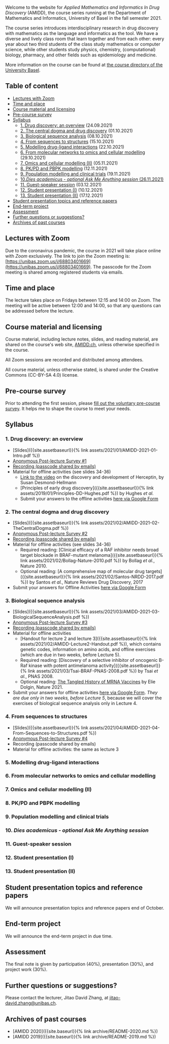 Welcome to the website for *Applied Mathematics and Informatics In Drug
Discovery* (AMIDD), the course series running at the Department of Mathematics
and Informatics, University of Basel in the fall semester 2021.

The course series introduces interdisciplinary research in drug discovery with
mathematics as the language and informatics as the tool. We have a diverse and
lively class room that learn together and from each other: every year about two
third students of the class study mathematics or computer science, while other
students study physics, chemistry, (computational) biology, pharmacy, and other
fields such as epidemiology and medicine.

More information on the course can be found at [the course directory of the University
Basel](https://vorlesungsverzeichnis.unibas.ch/de/recherche?id=258849).

## Table of content

- [Lectures with Zoom](#lectures-with-zoom)
- [Time and place](#time-and-place)
- [Course material and licensing](#course-material-and-licensing)
- [Pre-course survey](#pre-course-survey)
- [Syllabus](#syllabus)
  * [1. Drug discovery: an overview](#1-drug-discovery-an-overview) (24.09.2021)
  * [2. The central dogma and drug discovery](#2-the-central-dogma-and-drug-discovery) (01.10.2021)
  * [3. Biological sequence analysis](#3-biological-sequence-analysis) (08.10.2021)
  * [4. From sequences to structures](#4-from-sequences-to-structures) (15.10.2021)
  * [5. Modelling drug-ligand interactions](#5-modelling-drug-ligand-interactions) (22.10.2021)
  * [6. From molecular networks to omics and cellular modelling](#6-from-molecular-networks-to-omics-and-cellular-modelling) (29.10.2021)
  * [7. Omics and cellular modelling (II)](#7-omics-and-cellular-modelling-ii) (05.11.2021)
  * [8. PK/PD and PBPK modelling](#8-pkpd-and-pbpk-modelling) (12.11.2021)
  * [9. Population modelling and clinical trials](#9-population-modelling-and-clinical-trials) (19.11.2021)
  * [10.*Dies academicus - optional Ask Me Anything session* (26.11.2021)](#10-dies-academicus---optional-ask-me-anything-session)
  * [11. Guest-speaker session](#11-guest-speaker-session) (03.12.2021)
  * [12. Student presentation (I)](#12-student-presentation-i) (10.12.2021)
  * [13. Student presentation (II)](#13-student-presentation-ii) (17.12.2021)
- [Student presentation topics and reference papers](#student-presentation-topics-and-reference-papers)
- [End-term project](#end-term-project)
- [Assessment](#assessment)
- [Further questions or suggestions?](#further-questions-or-suggestions)
- [Archives of past courses](#archives-of-past-courses)

## Lectures with Zoom

Due to the coronavirus pandemic, the course in 2021 will take place online with
*Zoom* exclusively. The link to join the Zoom meeting is:
[https://unibas.zoom.us/j/68803401669](https://unibas.zoom.us/j/68803401669).
The passcode for the Zoom meeting is shared among registered students via
emails.

## Time and place

The lecture takes place on Fridays between 12:15 and 14:00 on Zoom. The meeting
will be active between 12:00 and 14:00, so that any questions can be addressed
before the lecture.

## Course material and licensing

Course material, including lecture notes, slides, and reading material, are
shared on the course's web site, [AMIDD.ch](http://amidd.ch), unless otherwise
specified in the course.

All Zoom sessions are recorded and distributed among attendees.

All course material, unless otherwise stated, is shared under the Creative
Commons (CC-BY-SA 4.0) license.

## Pre-course survey

Prior to attending the first session, please [fill out the voluntary pre-course
survey](https://forms.gle/Qd6PdWv5LuwZDw6w7). It helps me to shape the course to
meet your needs.

## Syllabus

### 1. Drug discovery: an overview

* [Slides]({{site.assetbaseurl}}{% link assets/2021/01/AMIDD-2021-01-Intro.pdf %})
* [Anonymous Post-lecture Survey #1](https://forms.gle/nahRRtbDPzZTKKAz5)
* [Recording (passcode shared by emails)](https://unibas.zoom.us/rec/share/YrrIKSRC_07QxZjasj42bUsa21w48VlWEKDzZJrWU9rfPTs0IF2zHazwMphBAf3W.QIp8zvuLjEGI4-s6)
* Material for offline activities (see slides 34-36)
    * [Link to the video](https://www.ibiology.org/human-disease/herceptin/) on
      the discovery and development of Herceptin, by Susan Desmond-Hellmann
    * [Principles of early drug discovery]({{site.assetbaseurl}}{% link
      assets/2019/01/Principles-DD-Hughes.pdf %}) by Hughes *et al.*
    * Submit your answers to the offline activities [here via Google Form](https://forms.gle/R9k7aGVLfd8J4bLr6)

### 2. The central dogma and drug discovery

* [Slides]({{site.assetbaseurl}}{% link assets/2021/02/AMIDD-2021-02-TheCentralDogma.pdf %})
* [Anonymous Post-lecture Survey #2](https://forms.gle/YefzD76iwd9LvW3YA)
* [Recording (passcode shared by emails)](https://unibas.zoom.us/rec/share/Bug4v5SAKSs6-iIgREmBBOKZbX1YSzP1Me6PUVJwrZ4VdNu9xvgQ8iZEjoBuNCvh.roQgCCOtkEROuYAe)
* Material for offline activities (see slides 34-36)
    * Required reading: [Clinical efficacy of a RAF inhibitor needs broad target blockade in BRAF-mutant melanoma]({{site.assetbaseurl}}{% link assets/2021/02/Bollag-Nature-2010.pdf %}) by Bollag *et al.*, Nature 2010.
    * Optional reading: [A comprehensive map of molecular drug targets]({{site.assetbaseurl}}{% link assets/2021/02/Santos-NRDD-2017.pdf %}) by Santos *et al.*, Nature Reviews Drug Discovery, 2017
* Submit your answers for Offline Activities [here via Google Form](https://forms.gle/B1gp5gnWW6koev59A)

### 3. Biological sequence analysis

* [Slides]({{site.assetbaseurl}}{% link assets/2021/03/AMIDD-2021-03-BiologicalSequenceAnalysis.pdf %})
* [Anonymous Post-lecture Survey #3](https://forms.gle/EAfmEEG7JtCnW1m7A)
* [Recording (passcode shared by emails)](https://unibas.zoom.us/rec/share/8DWc9YApVBl0nFEt-rN_uZXMcERSpjl7gq267pNbqhekCK36qlxLLj8PfXr1D4EZ.WdSsS9Hp5glCshyW)
* Material for offline activities
  * [Handout for lecture 2 and lecture 3]({{site.assetbaseurl}}{% link assets/2021/02/AMIDD-Lecture2-Handout.pdf %}), which contains genetic codes, information on amino acids, and offline exercises (which are due in two weeks, before Lecture 5).
  * Required reading: [Discovery of a selective inhibitor of oncogenic B-Raf kinase with potent antimelanoma activity]({{site.assetbaseurl}}{% link assets/2021/03/Tsai-BRAF-PNAS-2008.pdf %}) by Tsai *et al.*, PNAS 2008.
  * Optional reading: [The Tangled History of MRNA Vaccines](https://doi.org/10.1038/d41586-021-02483-w) by Elie Dolgin, Nature 2021.
* Submit your answers for offline activities [here via Google Form](https://forms.gle/VzGGbXBvy9ZhTSVK8). *They are due only in two weeks, before Lecture 5*, because we will cover the exercises of biological sequence analysis only in Lecture 4.


### 4. From sequences to structures

* [Slides]({{site.assetbaseurl}}{% link assets/2021/04/AMIDD-2021-04-From-Sequences-to-Structures.pdf %})
* [Anonymous Post-lecture Survey #4](https://forms.gle/ajehjtKYPngji4yX7)
* Recording (passcode shared by emails)
* Material for offline activities: the same as lecture 3

### 5. Modelling drug-ligand interactions


### 6. From molecular networks to omics and cellular modelling


### 7. Omics and cellular modelling (II)


### 8. PK/PD and PBPK modelling


### 9. Population modelling and clinical trials


### 10. *Dies academicus - optional Ask Me Anything session*


### 11. Guest-speaker session


### 12. Student presentation (I)


### 13. Student presentation (II)


## Student presentation topics and reference papers


We will announce presentation topics and reference papers end of October.


## End-term project


We will announce the end-term project in due time.

## Assessment


The final note is given by participation (40%), presentation (30%), and project
work (30%).

## Further questions or suggestions?


Please contact the lecturer, Jitao David Zhang, at [jitao-david.zhang@unibas.ch](mailto:jitao-david.zhang@unibas.ch).


## Archives of past courses

* [AMIDD 2020]({{site.baseurl}}{% link archive/README-2020.md %})
* [AMIDD 2019]({{site.baseurl}}{% link archive/README-2019.md %})
